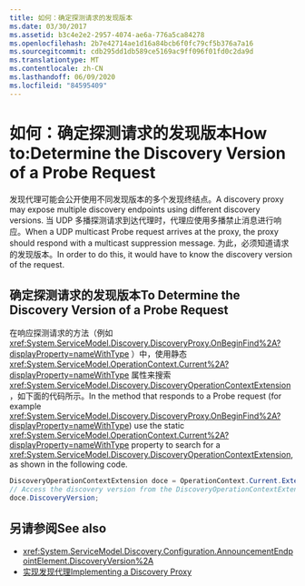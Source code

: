 ```yaml
---
title: 如何：确定探测请求的发现版本
ms.date: 03/30/2017
ms.assetid: b3c4e2e2-2957-4074-ae6a-776a5ca84278
ms.openlocfilehash: 2b7e42714ae1d16a84bcb6f0fc79cf5b376a7a16
ms.sourcegitcommit: cdb295dd1db589ce5169ac9ff096f01fd0c2da9d
ms.translationtype: MT
ms.contentlocale: zh-CN
ms.lasthandoff: 06/09/2020
ms.locfileid: "84595409"
---
```

# <a name="how-todetermine-the-discovery-version-of-a-probe-request"></a><span data-ttu-id="c9854-102">如何：确定探测请求的发现版本</span><span class="sxs-lookup"><span data-stu-id="c9854-102">How to:Determine the Discovery Version of a Probe Request</span></span>

<span data-ttu-id="c9854-103">发现代理可能会公开使用不同发现版本的多个发现终结点。</span><span class="sxs-lookup"><span data-stu-id="c9854-103">A discovery proxy may expose multiple discovery endpoints using different discovery versions.</span></span> <span data-ttu-id="c9854-104">当 UDP 多播探测请求到达代理时，代理应使用多播禁止消息进行响应。</span><span class="sxs-lookup"><span data-stu-id="c9854-104">When a UDP multicast Probe request arrives at the proxy, the proxy should respond with a multicast suppression message.</span></span> <span data-ttu-id="c9854-105">为此，必须知道请求的发现版本。</span><span class="sxs-lookup"><span data-stu-id="c9854-105">In order to do this, it would have to know the discovery version of the request.</span></span>

## <a name="to-determine-the-discovery-version-of-a-probe-request"></a><span data-ttu-id="c9854-106">确定探测请求的发现版本</span><span class="sxs-lookup"><span data-stu-id="c9854-106">To Determine the Discovery Version of a Probe Request</span></span>

<span data-ttu-id="c9854-107">在响应探测请求的方法（例如 <xref:System.ServiceModel.Discovery.DiscoveryProxy.OnBeginFind%2A?displayProperty=nameWithType> ）中，使用静态 <xref:System.ServiceModel.OperationContext.Current%2A?displayProperty=nameWithType> 属性来搜索 <xref:System.ServiceModel.Discovery.DiscoveryOperationContextExtension> ，如下面的代码所示。</span><span class="sxs-lookup"><span data-stu-id="c9854-107">In the method that responds to a Probe request (for example <xref:System.ServiceModel.Discovery.DiscoveryProxy.OnBeginFind%2A?displayProperty=nameWithType>) use the static <xref:System.ServiceModel.OperationContext.Current%2A?displayProperty=nameWithType> property to search for a <xref:System.ServiceModel.Discovery.DiscoveryOperationContextExtension>, as shown in the following code.</span></span>

```csharp
DiscoveryOperationContextExtension doce = OperationContext.Current.Extensions.Find<DiscoveryOperationContextExtension>();
// Access the discovery version from the DiscoveryOperationContextExtension
doce.DiscoveryVersion;
```

## <a name="see-also"></a><span data-ttu-id="c9854-108">另请参阅</span><span class="sxs-lookup"><span data-stu-id="c9854-108">See also</span></span>

- <xref:System.ServiceModel.Discovery.Configuration.AnnouncementEndpointElement.DiscoveryVersion%2A>
- [<span data-ttu-id="c9854-109">实现发现代理</span><span class="sxs-lookup"><span data-stu-id="c9854-109">Implementing a Discovery Proxy</span></span>](implementing-a-discovery-proxy.md)
